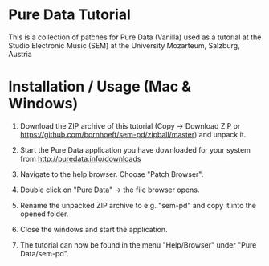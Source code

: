# Pure Data Tutorial

This is a collection of patches for Pure Data (Vanilla) used as a tutorial
at the Studio Electronic Music (SEM) at the University Mozarteum, Salzburg, Austria

# Installation / Usage (Mac & Windows)

1. Download the ZIP archive of this tutorial (Copy → Download ZIP or https://github.com/bornhoeft/sem-pd/zipball/master) and unpack it.

2. Start the Pure Data application you have downloaded for your system from http://puredata.info/downloads

3. Navigate to the help browser. Choose "Patch Browser".

4. Double click on "Pure Data" → the file browser opens.

5. Rename the unpacked ZIP archive to e.g. "sem-pd" and copy it into the opened folder.

6. Close the windows and start the application.

7. The tutorial can now be found in the menu "Help/Browser" under "Pure Data/sem-pd".